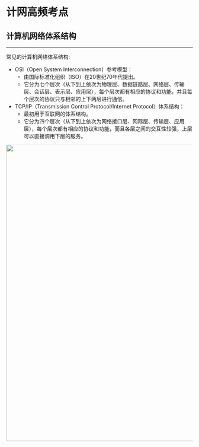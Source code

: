 # 计网高频考点

## 计算机网络体系结构

****

常见的计算机网络体系结构:

- OSI（Open System Interconnection）参考模型：
  - 由国际标准化组织（ISO）在20世纪70年代提出。
  - 它分为七个层次（从下到上依次为物理层、数据链路层、网络层、传输层、会话层、表示层、应用层），每个层次都有相应的协议和功能，并且每个层次的协议只与相邻的上下两层进行通信。
- TCP/IP（Transmission Control Protocol/Internet Protocol）体系结构：
  - 最初用于互联网的体系结构。
  - 它分为四个层次（从下到上依次为网络接口层、网际层、传输层、应用层），每个层次都有相应的协议和功能，而且各层之间的交互性较强，上层可以直接调用下层的服务。

<div align="center">
    <image src="/images/net/osi.png" width="800"/>
</div>